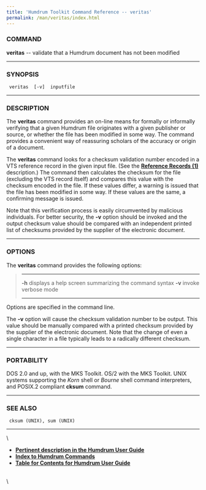 ```yaml
---
title: 'Humdrum Toolkit Command Reference -- veritas'
permalink: /man/veritas/index.html
---
```


### COMMAND

**veritas** -- validate that a Humdrum document has not been modified

------------------------------------------------------------------------

### SYNOPSIS

` veritas  [-v]  inputfile`

------------------------------------------------------------------------

### DESCRIPTION

The **veritas** command provides an on-line means for formally or
informally verifying that a given Humdrum file originates with a given
publisher or source, or whether the file has been modified in some way.
The command provides a convenient way of reassuring scholars of the
accuracy or origin of a document.

The **veritas** command looks for a checksum validation number encoded
in a VTS reference record in the given input file. (See the [**Reference
Records (1)**](../guide.append1.html) description.) The command then
calculates the checksum for the file (excluding the VTS record itself)
and compares this value with the checksum encoded in the file. If these
values differ, a warning is issued that the file has been modified in
some way. If these values are the same, a confirming message is issued.

Note that this verification process is easily circumvented by malicious
individuals. For better security, the **-v** option should be invoked
and the output checksum value should be compared with an independent
printed list of checksums provided by the supplier of the electronic
document.

------------------------------------------------------------------------

### OPTIONS

The **veritas** command provides the following options:

>   -------- -------------------------------------------------------
>   **-h**   displays a help screen summarizing the command syntax
>   **-v**   invoke verbose mode
>   -------- -------------------------------------------------------
>
Options are specified in the command line.

The **-v** option will cause the checksum validation number to be
output. This value should be manually compared with a printed checksum
provided by the supplier of the electronic document. Note that the
change of even a single character in a file typically leads to a
radically different checksum.

------------------------------------------------------------------------

### PORTABILITY

DOS 2.0 and up, with the MKS Toolkit. OS/2 with the MKS Toolkit. UNIX
systems supporting the *Korn* shell or *Bourne* shell command
interpreters, and POSIX.2 compliant **cksum** command.

------------------------------------------------------------------------

### SEE ALSO

` cksum (UNIX), sum (UNIX)`

------------------------------------------------------------------------

\

-   [**Pertinent description in the Humdrum User
    Guide**](../guide37.html#Data_Integrity_Using_the_VTS_Checksum_Record)
-   [**Index to Humdrum Commands**](../commands.toc.html)
-   [**Table for Contents for Humdrum User Guide**](../guide.toc.html)

\
\
